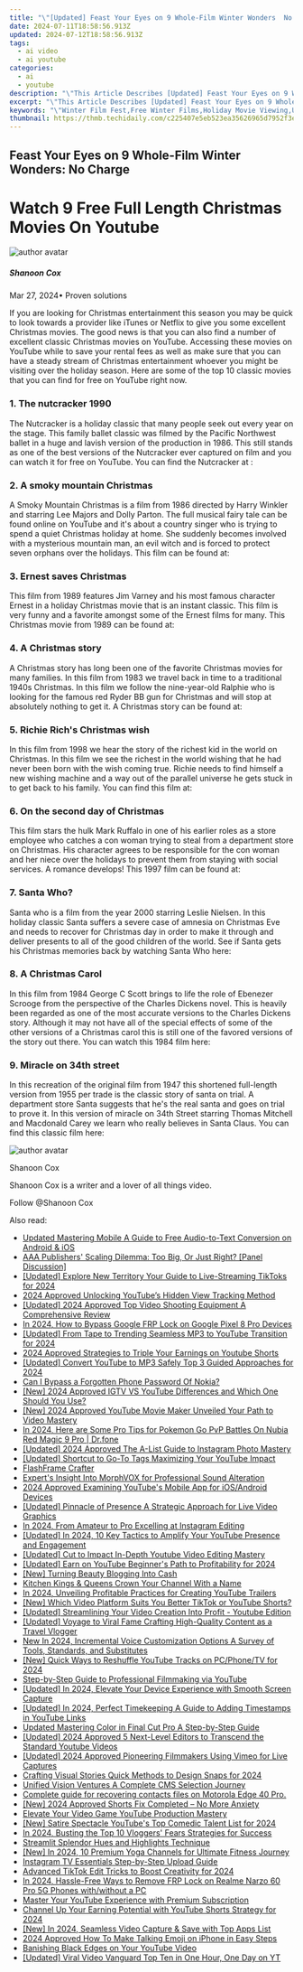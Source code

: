 ```yaml
---
title: "\"[Updated] Feast Your Eyes on 9 Whole-Film Winter Wonders  No Charge, In 2024\""
date: 2024-07-11T18:58:56.913Z
updated: 2024-07-12T18:58:56.913Z
tags:
  - ai video
  - ai youtube
categories:
  - ai
  - youtube
description: "\"This Article Describes [Updated] Feast Your Eyes on 9 Whole-Film Winter Wonders: No Charge, In 2024\""
excerpt: "\"This Article Describes [Updated] Feast Your Eyes on 9 Whole-Film Winter Wonders: No Charge, In 2024\""
keywords: "\"Winter Film Fest,Free Winter Films,Holiday Movie Viewing,Unlimited Screen Time,No Cost Winter Cinema,Seasonal Film Discounts,Charge-Free Movie Events\""
thumbnail: https://thmb.techidaily.com/c225407e5eb523ea35626965d7952f3e8eff461a435028604a3c634507f598f5.png
---
```


## Feast Your Eyes on 9 Whole-Film Winter Wonders: No Charge

# Watch 9 Free Full Length Christmas Movies On Youtube

![author avatar](https://images.wondershare.com/filmora/article-images/shannon-cox.jpg)

##### Shanoon Cox

 Mar 27, 2024• Proven solutions

If you are looking for Christmas entertainment this season you may be quick to look towards a provider like iTunes or Netflix to give you some excellent Christmas movies. The good news is that you can also find a number of excellent classic Christmas movies on YouTube. Accessing these movies on YouTube while to save your rental fees as well as make sure that you can have a steady stream of Christmas entertainment whoever you might be visiting over the holiday season. Here are some of the top 10 classic movies that you can find for free on YouTube right now.

### 1. The nutcracker 1990

The Nutcracker is a holiday classic that many people seek out every year on the stage. This family ballet classic was filmed by the Pacific Northwest ballet in a huge and lavish version of the production in 1986\. This still stands as one of the best versions of the Nutcracker ever captured on film and you can watch it for free on YouTube. You can find the Nutcracker at :

### 2. A smoky mountain Christmas

A Smoky Mountain Christmas is a film from 1986 directed by Harry Winkler and starring Lee Majors and Dolly Parton. The full musical fairy tale can be found online on YouTube and it's about a country singer who is trying to spend a quiet Christmas holiday at home. She suddenly becomes involved with a mysterious mountain man, an evil witch and is forced to protect seven orphans over the holidays. This film can be found at:

### 3. Ernest saves Christmas

This film from 1989 features Jim Varney and his most famous character Ernest in a holiday Christmas movie that is an instant classic. This film is very funny and a favorite amongst some of the Ernest films for many. This Christmas movie from 1989 can be found at:

### 4. A Christmas story

A Christmas story has long been one of the favorite Christmas movies for many families. In this film from 1983 we travel back in time to a traditional 1940s Christmas. In this film we follow the nine-year-old Ralphie who is looking for the famous red Ryder BB gun for Christmas and will stop at absolutely nothing to get it. A Christmas story can be found at:

### 5. Richie Rich's Christmas wish

In this film from 1998 we hear the story of the richest kid in the world on Christmas. In this film we see the richest in the world wishing that he had never been born with the wish coming true. Richie needs to find himself a new wishing machine and a way out of the parallel universe he gets stuck in to get back to his family. You can find this film at:

### 6. On the second day of Christmas

This film stars the hulk Mark Ruffalo in one of his earlier roles as a store employee who catches a con woman trying to steal from a department store on Christmas. His character agrees to be responsible for the con woman and her niece over the holidays to prevent them from staying with social services. A romance develops! This 1997 film can be found at:

### 7. Santa Who?

Santa who is a film from the year 2000 starring Leslie Nielsen. In this holiday classic Santa suffers a severe case of amnesia on Christmas Eve and needs to recover for Christmas day in order to make it through and deliver presents to all of the good children of the world. See if Santa gets his Christmas memories back by watching Santa Who here:

### 8. A Christmas Carol

In this film from 1984 George C Scott brings to life the role of Ebenezer Scrooge from the perspective of the Charles Dickens novel. This is heavily been regarded as one of the most accurate versions to the Charles Dickens story. Although it may not have all of the special effects of some of the other versions of a Christmas carol this is still one of the favored versions of the story out there. You can watch this 1984 film here:

### 9. Miracle on 34th street

In this recreation of the original film from 1947 this shortened full-length version from 1955 per trade is the classic story of santa on trial. A department store Santa suggests that he's the real santa and goes on trial to prove it. In this version of miracle on 34th Street starring Thomas Mitchell and Macdonald Carey we learn who really believes in Santa Claus. You can find this classic film here:

![author avatar](https://images.wondershare.com/filmora/article-images/shannon-cox.jpg)

Shanoon Cox

Shanoon Cox is a writer and a lover of all things video.

Follow @Shanoon Cox


<ins class="adsbygoogle"
     style="display:block"
     data-ad-format="autorelaxed"
     data-ad-client="ca-pub-7571918770474297"
     data-ad-slot="1223367746"></ins>



<ins class="adsbygoogle"
     style="display:block"
     data-ad-client="ca-pub-7571918770474297"
     data-ad-slot="8358498916"
     data-ad-format="auto"
     data-full-width-responsive="true"></ins>



<span class="atpl-alsoreadstyle">Also read:</span>
<div><ul>
<li><a href="https://sound-optimizing.techidaily.com/updated-mastering-mobile-a-guide-to-free-audio-to-text-conversion-on-android-and-ios/"><u>Updated Mastering Mobile A Guide to Free Audio-to-Text Conversion on Android & iOS</u></a></li>
<li><a href="https://games-able.techidaily.com/aaa-publishers-scaling-dilemma-too-big-or-just-right-panel-discussion/"><u>AAA Publishers' Scaling Dilemma: Too Big, Or Just Right? [Panel Discussion]</u></a></li>
<li><a href="https://tiktok-video-recordings.techidaily.com/updated-explore-new-territory-your-guide-to-live-streaming-tiktoks-for-2024/"><u>[Updated] Explore New Territory  Your Guide to Live-Streaming TikToks for 2024</u></a></li>
<li><a href="https://youtube-webster.techidaily.com/approved-unlocking-youtubes-hidden-view-tracking-method/"><u>2024 Approved  Unlocking YouTube’s Hidden View Tracking Method</u></a></li>
<li><a href="https://youtube-webster.techidaily.com/ed-2024-approved-top-video-shooting-equipment-a-comprehensive-review/"><u>[Updated] 2024 Approved  Top Video Shooting Equipment  A Comprehensive Review</u></a></li>
<li><a href="https://bypass-frp.techidaily.com/in-2024-how-to-bypass-google-frp-lock-on-google-pixel-8-pro-devices-by-drfone-android/"><u>In 2024, How to Bypass Google FRP Lock on Google Pixel 8 Pro Devices</u></a></li>
<li><a href="https://youtube-webster.techidaily.com/ed-from-tape-to-trending-seamless-mp3-to-youtube-transition-for-2024/"><u>[Updated] From Tape to Trending  Seamless MP3 to YouTube Transition for 2024</u></a></li>
<li><a href="https://youtube-webster.techidaily.com/approved-strategies-to-triple-your-earnings-on-youtube-shorts/"><u>2024 Approved  Strategies to Triple Your Earnings on Youtube Shorts</u></a></li>
<li><a href="https://youtube-webster.techidaily.com/ed-convert-youtube-to-mp3-safely-top-3-guided-approaches-for-2024/"><u>[Updated] Convert YouTube to MP3 Safely  Top 3 Guided Approaches for 2024</u></a></li>
<li><a href="https://easy-unlock-android.techidaily.com/can-i-bypass-a-forgotten-phone-password-of-nokia-by-drfone-android/"><u>Can I Bypass a Forgotten Phone Password Of Nokia?</u></a></li>
<li><a href="https://youtube-webster.techidaily.com/024-approved-igtv-vs-youtube-differences-and-which-one-should-you-use/"><u>[New] 2024 Approved  IGTV VS YouTube  Differences and Which One Should You Use?</u></a></li>
<li><a href="https://youtube-webster.techidaily.com/024-approved-youtube-movie-maker-unveiled-your-path-to-video-mastery/"><u>[New] 2024 Approved  YouTube Movie Maker Unveiled  Your Path to Video Mastery</u></a></li>
<li><a href="https://pokemon-go-android.techidaily.com/in-2024-here-are-some-pro-tips-for-pokemon-go-pvp-battles-on-nubia-red-magic-9-pro-drfone-by-drfone-virtual-android/"><u>In 2024, Here are Some Pro Tips for Pokemon Go PvP Battles On Nubia Red Magic 9 Pro | Dr.fone</u></a></li>
<li><a href="https://instagram-video-recordings.techidaily.com/updated-2024-approved-the-a-list-guide-to-instagram-photo-mastery/"><u>[Updated] 2024 Approved  The A-List Guide to Instagram Photo Mastery</u></a></li>
<li><a href="https://youtube-webster.techidaily.com/ed-shortcut-to-go-to-tags-maximizing-your-youtube-impact/"><u>[Updated] Shortcut to Go-To Tags  Maximizing Your YouTube Impact</u></a></li>
<li><a href="https://youtube-webster.techidaily.com/frame-crafter/"><u>FlashFrame Crafter</u></a></li>
<li><a href="https://extra-resources.techidaily.com/experts-insight-into-morphvox-for-professional-sound-alteration/"><u>Expert's Insight Into MorphVOX for Professional Sound Alteration</u></a></li>
<li><a href="https://youtube-webster.techidaily.com/approved-examining-youtubes-mobile-app-for-iosandroid-devices/"><u>2024 Approved  Examining YouTube's Mobile App for iOS/Android Devices</u></a></li>
<li><a href="https://youtube-webster.techidaily.com/ed-pinnacle-of-presence-a-strategic-approach-for-live-video-graphics/"><u>[Updated] Pinnacle of Presence  A Strategic Approach for Live Video Graphics</u></a></li>
<li><a href="https://instagram-video-files.techidaily.com/in-2024-from-amateur-to-pro-excelling-at-instagram-editing/"><u>In 2024, From Amateur to Pro  Excelling at Instagram Editing</u></a></li>
<li><a href="https://youtube-webster.techidaily.com/ed-in-2024-10-key-tactics-to-amplify-your-youtube-presence-and-engagement/"><u>[Updated] In 2024, 10 Key Tactics to Amplify Your YouTube Presence and Engagement</u></a></li>
<li><a href="https://youtube-webster.techidaily.com/ed-cut-to-impact-in-depth-youtube-video-editing-mastery/"><u>[Updated] Cut to Impact  In-Depth Youtube Video Editing Mastery</u></a></li>
<li><a href="https://youtube-webster.techidaily.com/ed-earn-on-youtube-beginners-path-to-profitability-for-2024/"><u>[Updated] Earn on YouTube  Beginner's Path to Profitability for 2024</u></a></li>
<li><a href="https://youtube-webster.techidaily.com/urning-beauty-blogging-into-cash/"><u>[New] Turning Beauty Blogging Into Cash</u></a></li>
<li><a href="https://youtube-webster.techidaily.com/en-kings-and-queens-crown-your-channel-with-a-name/"><u>Kitchen Kings & Queens  Crown Your Channel With a Name</u></a></li>
<li><a href="https://youtube-webster.techidaily.com/24-unveiling-profitable-practices-for-creating-youtube-trailers/"><u>In 2024, Unveiling Profitable Practices for Creating YouTube Trailers</u></a></li>
<li><a href="https://youtube-webster.techidaily.com/hich-video-platform-suits-you-better-tiktok-or-youtube-shorts/"><u>[New] Which Video Platform Suits You Better  TikTok or YouTube Shorts?</u></a></li>
<li><a href="https://youtube-webster.techidaily.com/ed-streamlining-your-video-creation-into-profit-youtube-edition/"><u>[Updated] Streamlining Your Video Creation Into Profit - Youtube Edition</u></a></li>
<li><a href="https://youtube-webster.techidaily.com/ed-voyage-to-viral-fame-crafting-high-quality-content-as-a-travel-vlogger/"><u>[Updated] Voyage to Viral Fame  Crafting High-Quality Content as a Travel Vlogger</u></a></li>
<li><a href="https://audio-editing.techidaily.com/new-in-2024-incremental-voice-customization-options-a-survey-of-tools-standards-and-substitutes/"><u>New In 2024, Incremental Voice Customization Options A Survey of Tools, Standards, and Substitutes</u></a></li>
<li><a href="https://youtube-webster.techidaily.com/uick-ways-to-reshuffle-youtube-tracks-on-pcphonetv-for-2024/"><u>[New] Quick Ways to Reshuffle YouTube Tracks on PC/Phone/TV for 2024</u></a></li>
<li><a href="https://youtube-webster.techidaily.com/by-step-guide-to-professional-filmmaking-via-youtube/"><u>Step-by-Step Guide to Professional Filmmaking via YouTube</u></a></li>
<li><a href="https://screen-sharing-recording.techidaily.com/updated-in-2024-elevate-your-device-experience-with-smooth-screen-capture/"><u>[Updated] In 2024, Elevate Your Device Experience with Smooth Screen Capture</u></a></li>
<li><a href="https://youtube-webster.techidaily.com/ed-in-2024-perfect-timekeeping-a-guide-to-adding-timestamps-in-youtube-links/"><u>[Updated] In 2024, Perfect Timekeeping  A Guide to Adding Timestamps in YouTube Links</u></a></li>
<li><a href="https://smart-video-editing.techidaily.com/updated-mastering-color-in-final-cut-pro-a-step-by-step-guide/"><u>Updated Mastering Color in Final Cut Pro A Step-by-Step Guide</u></a></li>
<li><a href="https://youtube-webster.techidaily.com/ed-2024-approved-5-next-level-editors-to-transcend-the-standard-youtube-videos/"><u>[Updated] 2024 Approved  5 Next-Level Editors to Transcend the Standard Youtube Videos</u></a></li>
<li><a href="https://vimeo-videos.techidaily.com/updated-2024-approved-pioneering-filmmakers-using-vimeo-for-live-captures/"><u>[Updated] 2024 Approved  Pioneering Filmmakers  Using Vimeo for Live Captures</u></a></li>
<li><a href="https://snapchat-videos.techidaily.com/crafting-visual-stories-quick-methods-to-design-snaps-for-2024/"><u>Crafting Visual Stories  Quick Methods to Design Snaps for 2024</u></a></li>
<li><a href="https://youtube-webster.techidaily.com/ed-vision-ventures-a-complete-cms-selection-journey/"><u>Unified Vision Ventures  A Complete CMS Selection Journey</u></a></li>
<li><a href="https://phone-solutions.techidaily.com/complete-guide-for-recovering-contacts-files-on-motorola-edge-40-pro-by-fonelab-android-recover-contacts/"><u>Complete guide for recovering contacts files on Motorola Edge 40 Pro.</u></a></li>
<li><a href="https://youtube-webster.techidaily.com/024-approved-shorts-fix-completed-no-more-anxiety/"><u>[New] 2024 Approved  Shorts Fix Completed – No More Anxiety</u></a></li>
<li><a href="https://youtube-webster.techidaily.com/te-your-video-game-youtube-production-mastery/"><u>Elevate Your Video Game  YouTube Production Mastery</u></a></li>
<li><a href="https://youtube-webster.techidaily.com/atire-spectacle-youtubes-top-comedic-talent-list-for-2024/"><u>[New] Satire Spectacle  YouTube's Top Comedic Talent List for 2024</u></a></li>
<li><a href="https://youtube-webster.techidaily.com/24-busting-the-top-10-vloggers-fears-strategies-for-success/"><u>In 2024, Busting the Top 10 Vloggers' Fears  Strategies for Success</u></a></li>
<li><a href="https://youtube-webster.techidaily.com/mlit-splendor-hues-and-highlights-technique/"><u>Streamlit Splendor  Hues and Highlights Technique</u></a></li>
<li><a href="https://youtube-webster.techidaily.com/n-2024-10-premium-yoga-channels-for-ultimate-fitness-journey/"><u>[New] In 2024, 10 Premium Yoga Channels for Ultimate Fitness Journey</u></a></li>
<li><a href="https://instagram-clips.techidaily.com/instagram-tv-essentials-step-by-step-upload-guide/"><u>Instagram TV Essentials  Step-by-Step Upload Guide</u></a></li>
<li><a href="https://extra-lessons.techidaily.com/advanced-tiktok-edit-tricks-to-boost-creativity-for-2024/"><u>Advanced TikTok Edit Tricks to Boost Creativity for 2024</u></a></li>
<li><a href="https://android-frp.techidaily.com/in-2024-hassle-free-ways-to-remove-frp-lock-on-realme-narzo-60-pro-5g-phones-withwithout-a-pc-by-drfone-android/"><u>In 2024, Hassle-Free Ways to Remove FRP Lock on Realme Narzo 60 Pro 5G Phones with/without a PC</u></a></li>
<li><a href="https://youtube-webster.techidaily.com/r-your-youtube-experience-with-premium-subscription/"><u>Master Your YouTube Experience with Premium Subscription</u></a></li>
<li><a href="https://youtube-webster.techidaily.com/el-up-your-earning-potential-with-youtube-shorts-strategy-for-2024/"><u>Channel Up Your Earning Potential with YouTube Shorts Strategy for 2024</u></a></li>
<li><a href="https://youtube-webster.techidaily.com/n-2024-seamless-video-capture-and-save-with-top-apps-list/"><u>[New] In 2024, Seamless Video Capture & Save with Top Apps List</u></a></li>
<li><a href="https://ai-voice-clone.techidaily.com/2024-approved-how-to-make-talking-emoji-on-iphone-in-easy-steps/"><u>2024 Approved How To Make Talking Emoji on iPhone in Easy Steps</u></a></li>
<li><a href="https://youtube-webster.techidaily.com/hing-black-edges-on-your-youtube-video/"><u>Banishing Black Edges on Your YouTube Video</u></a></li>
<li><a href="https://youtube-webster.techidaily.com/ed-viral-video-vanguard-top-ten-in-one-hour-one-day-on-yt/"><u>[Updated] Viral Video Vanguard  Top Ten in One Hour, One Day on YT</u></a></li>
</ul></div>
